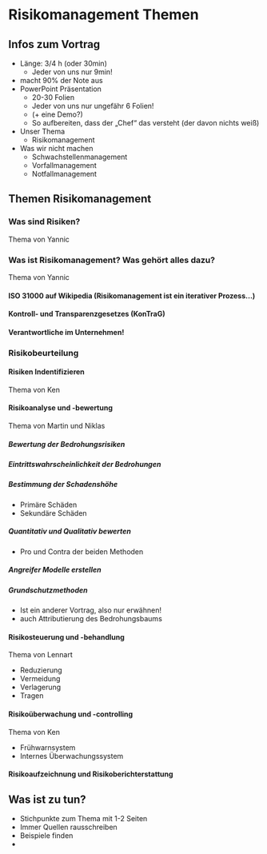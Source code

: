 Risikomanagement Themen
==
## Infos zum Vortrag
- Länge: 3/4 h (oder 30min)
    - Jeder von uns nur 9min!
- macht 90% der Note aus
- PowerPoint Präsentation
    - 20-30 Folien
    - Jeder von uns nur ungefähr 6 Folien!
    - (+ eine Demo?)
    - So aufbereiten, dass der „Chef“ das versteht (der davon nichts weiß)
- Unser Thema
    - Risikomanagement
- Was wir nicht machen
    - Schwachstellenmanagement
    - Vorfallmanagement
    - Notfallmanagement

## Themen Risikomanagement
### Was sind Risiken?
Thema von Yannic

### Was ist Risikomanagement? Was gehört alles dazu?
Thema von Yannic

#### ISO 31000 auf Wikipedia (Risikomanagement ist ein iterativer Prozess...)
#### Kontroll- und Transparenzgesetzes (KonTraG)
#### Verantwortliche im Unternehmen!

### Risikobeurteilung
#### Risiken Indentifizieren
Thema von Ken

#### Risikoanalyse und -bewertung
Thema von Martin und Niklas

##### Bewertung der Bedrohungsrisiken
##### Eintrittswahrscheinlichkeit der Bedrohungen
##### Bestimmung der Schadenshöhe
- Primäre Schäden
- Sekundäre Schäden
##### Quantitativ und Qualitativ bewerten
- Pro und Contra der beiden Methoden
##### Angreifer Modelle erstellen
##### Grundschutzmethoden
- Ist ein anderer Vortrag, also nur erwähnen!
- auch Attributierung des Bedrohungsbaums

#### Risikosteuerung und -behandlung
Thema von Lennart
- Reduzierung
- Vermeidung
- Verlagerung
- Tragen

#### Risikoüberwachung und -controlling
Thema von Ken
- Frühwarnsystem
- Internes Überwachungssystem

#### Risikoaufzeichnung und Risikoberichterstattung


## Was ist zu tun?
- Stichpunkte zum Thema mit 1-2 Seiten
- Immer Quellen rausschreiben
- Beispiele finden
- 